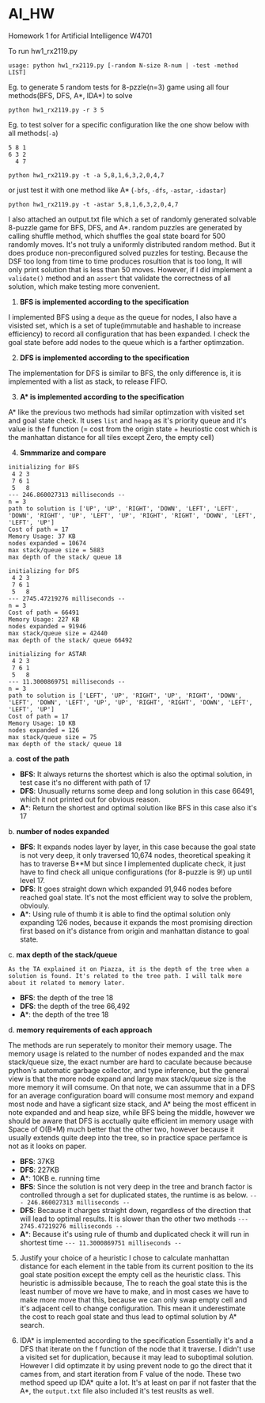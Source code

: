 # AI_HW
Homework 1 for Artificial Intelligence W4701

To run hw1_rx2119.py

`usage: python hw1_rx2119.py [-random N-size R-num | -test -method LIST]`

Eg. to generate 5 random tests for 8-pzzle(n=3) game using all four methods(BFS, DFS, A\*, IDA\*) to solve   

`python hw1_rx2119.py -r 3 5`

Eg. to test solver for a specific configuration like the one show below with all methods(`-a`)

```
5 8 1
6 3 2
  4 7
```

`python hw1_rx2119.py -t -a 5,8,1,6,3,2,0,4,7`

or just test it with one method like A* (`-bfs`, `-dfs`, `-astar`, `-idastar`)

`python hw1_rx2119.py -t -astar 5,8,1,6,3,2,0,4,7`


I also attached an output.txt file which a set of randomly generated solvable 8-puzzle game for BFS, DFS, and A*. random puzzles are generated by calling shuffle method, which shuffles the goal state board for 500 randomly moves. It's not truly a uniformly distributed random method. But it does produce non-preconfigured solved puzzles for testing. Because the DSF too long from time to time produces rosultion that is too long, It will only print solution that is less than 50 moves. However, if I did implement a `validate()` method and an `assert` that validate the correctness of all solution, which make testing more convenient. 

1. **BFS is implemented according to the specification**

I implemented BFS using a `deque` as the queue for nodes, I also have a visisted set, which is a set of tuple(immutable and hashable to increase efficiency) to record all configuration that has been expanded. I check the goal state before add nodes to the queue which is a farther optimzation. 

2. **DFS is implemented according to the specification**

The implementation for DFS is similar to BFS, the only difference is, it is implemented with a list as stack, to release FIFO.

3. **A\* is implemented according to the specification**

A* like the previous two methods had similar optimzation with visited set and goal state check. It uses `list` and `heapq` as it's priority queue and it's value is the f function (= cost from the origin state + heuriostic cost which is the manhattan distance for all tiles except Zero, the empty cell)

4. **Smmmarize and compare**
```
initializing for BFS
 4 2 3 
 7 6 1 
 5   8 
--- 246.860027313 milliseconds --
n = 3
path to solution is ['UP', 'UP', 'RIGHT', 'DOWN', 'LEFT', 'LEFT', 'DOWN', 'RIGHT', 'UP', 'LEFT', 'UP', 'RIGHT', 'RIGHT', 'DOWN', 'LEFT', 'LEFT', 'UP']
Cost of path = 17
Memory Usage: 37 KB
nodes expanded = 10674
max stack/queue size = 5883
max depth of the stack/ queue 18

initializing for DFS
 4 2 3 
 7 6 1 
 5   8 
--- 2745.47219276 milliseconds --
n = 3
Cost of path = 66491
Memory Usage: 227 KB
nodes expanded = 91946
max stack/queue size = 42440
max depth of the stack/ queue 66492

initializing for ASTAR
 4 2 3 
 7 6 1 
 5   8 
--- 11.3000869751 milliseconds --
n = 3
path to solution is ['LEFT', 'UP', 'RIGHT', 'UP', 'RIGHT', 'DOWN', 'LEFT', 'DOWN', 'LEFT', 'UP', 'UP', 'RIGHT', 'RIGHT', 'DOWN', 'LEFT', 'LEFT', 'UP']
Cost of path = 17
Memory Usage: 10 KB
nodes expanded = 126
max stack/queue size = 75
max depth of the stack/ queue 18
```

 a. **cost of the path**
 * **BFS**: It always returns the shortest which is also the optimal solution, in test case it's no different with path of 17
 * **DFS**: Unusually returns some deep and long solution in this case 66491, which it not printed out for obvious reason.
 * **A***: Return the shortest and optimal solution like BFS in this case also it's 17

 b. **number of nodes expanded**
 * **BFS**: It expands nodes layer by layer, in this case because the goal state is not very deep, it only traversed 10,674 nodes, theoretical speaking it has to traverse B**M but since I implemented duplicate check, it just have to find check all unique configurations (for 8-puzzle is 9!) up until level 17.
 * **DFS**: It goes straight down which expanded 91,946 nodes before reached goal state. It's not the most efficient way to solve the problem, obviouly.
 * **A***: Using rule of thumb it is able to find the optimal solution only expanding 126 nodes, because it expands the most promising direction first based on it's distance from origin and manhattan distance to goal state.

 c. **max depth of the stack/queue**
    
    As the TA explained it on Piazza, it is the depth of the tree when a solution is found. It's related to the tree path. I will talk more about it related to memory later.
 * **BFS**: the depth of the tree 18
 * **DFS**: the depth of the tree 66,492
 * **A***: the depth of the tree 18

 d. **memory requirements of each approach** 
  
  The methods are run seperately to monitor their memory usage. The memory usage is related to the number of nodes expanded and the max stack/queue size, the exact number are hard to caculate because because python's automatic garbage collector, and type inference, but the general view is that the more node expand and large max stack/queue size is the more memory it will comsume. On that note, we can assumme that in a DFS for an average configuration board will consume most memory and expand most node and have a sigficant size stack, and A\* being the most efficent in note expanded and and heap size, while BFS being the middle, however we should be aware that DFS is acctually quite efficient im memory usage with Space of O(B\*M) much better that the other two, however because it usually extends quite deep into the tree, so in practice space perfamce is not as it looks on paper.
  * **BFS**: 37KB 
  * **DFS**: 227KB
  * **A***: 10KB
 e. running time
  * **BFS**: Since the solution is not very deep in the tree and branch factor is controlled through a set for duplicated states, the runtime is as below.
  `--- 246.860027313 milliseconds --`
  * **DFS**: Because it charges straight down, regardless of the direction that will lead to optimal results. It is slower than the other two methods
  `--- 2745.47219276 milliseconds --`
  * **A***: Because it's using rule of thumb and duplicated check it will run in shortest time
  `--- 11.3000869751 milliseconds --`

5. Justify your choice of a heuristic
I chose to calculate manhattan distance for each element in the table from its current position to the its goal state position except the empty cell as the heuristic class. This heuristic is admissible because, The to reach the goal state this is the least number of move we have to make, and in most cases we have to make more move that this, because we can only swap empty cell and it's adjacent cell to change configuration. This mean it underestimate the cost to reach goal state and thus lead to optimal solution by A* search.

6. IDA* is implemented according to the specification
Essentially it's and a DFS that iterate on the f function of the node that it traverse. I didn't use a visited set for duplication, because it may lead to suboptimal solution. However I did optimzate it by using prevent node to go the direct that it cames from, and start iteration from F value of the node. These two method speed up IDA\* quite a lot. It's at least on par if not faster that the A\*, the `output.txt` file also included it's test reuslts as well.

